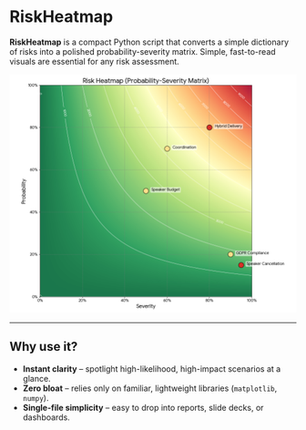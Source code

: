 # RiskHeatmap

**RiskHeatmap** is a compact Python script that converts a simple dictionary of risks into a polished probability-severity matrix. 
Simple, fast-to-read visuals are essential for any risk assessment.

![Example heatmap](riskHeatmap.png)

---

## Why use it?

* **Instant clarity** – spotlight high-likelihood, high-impact scenarios at a glance.  
* **Zero bloat** – relies only on familiar, lightweight libraries (`matplotlib`, `numpy`).  
* **Single-file simplicity** – easy to drop into reports, slide decks, or dashboards.
